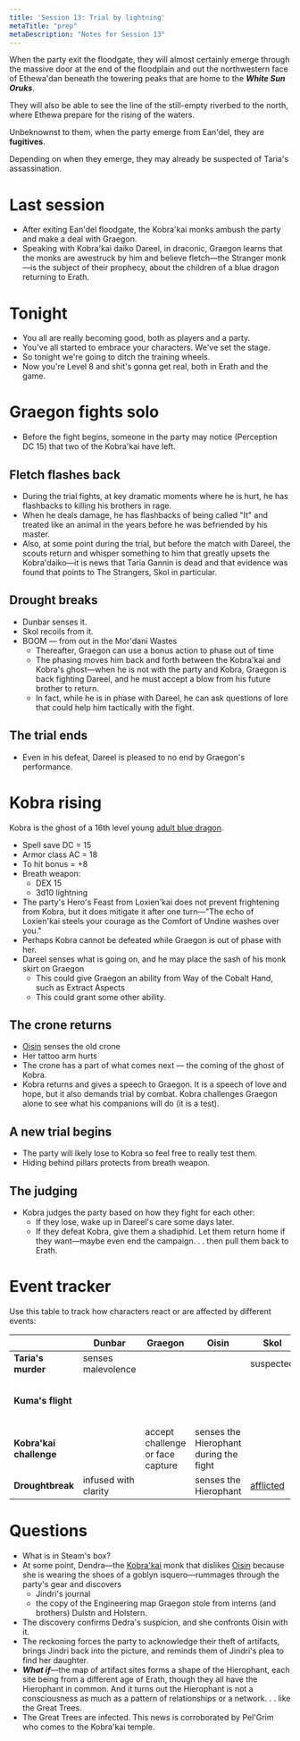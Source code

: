 ```yaml
---
title: 'Session 13: Trial by lightning'
metaTitle: "prep"
metaDescription: "Notes for Session 13"
---
```


When the party exit the floodgate, they will almost certainly emerge through the massive door at the end of the floodplain and out the northwestern face of Ethewa'dan beneath the towering peaks that are home to the ***White Sun Oruks***. 

They will also be able to see the line of the still-empty riverbed to the north, where Ethewa prepare for the rising of the waters.

Unbeknownst to them, when the party emerge from Ean'del, they are **fugitives**. 

Depending on when they emerge, they may already be suspected of Taria's assassination.

# Last session

* After exiting Ean'del floodgate, the Kobra'kai monks ambush the party and make a deal with Graegon.
* Speaking with Kobra'kai daiko Dareel, in draconic, Graegon learns that the monks are awestruck by him and believe fletch—the Stranger monk—is the subject of their prophecy, about the children of a blue dragon returning to Erath.

# Tonight

* You all are really becoming good, both as players and a party.
* You've all started to embrace your characters. We've set the stage.
* So tonight we're going to ditch the training wheels.
* Now you're Level 8 and shit's gonna get real, both in Erath and the game.

# Graegon fights solo

* Before the fight begins, someone in the party may notice (Perception DC 15) that two of the Kobra'kai have left.

## Fletch flashes back

* During the trial fights, at key dramatic moments where he is hurt, he has flashbacks to killing his brothers in rage.
* When he deals damage, he has flashbacks of being called "It" and treated like an animal in the years before he was befriended by his master.
* Also, at some point during the trial, but before the match with Dareel, the scouts return and whisper something to him that greatly upsets the Kobra'daiko—it is news that Taria Gannin is dead and that evidence was found that points to The Strangers, Skol in particular.

## Drought breaks

* Dunbar senses it.
* Skol recoils from it.
* BOOM — from out in the Mor'dani Wastes
    * Thereafter, Graegon can use a bonus action to phase out of time
    * The phasing moves him back and forth between the Kobra'kai and Kobra's ghost—when he is not with the party and Kobra, Graegon is back fighting Dareel, and he must accept a blow from his future brother to return. 
    * In fact, while he is in phase with Dareel, he can ask questions of lore that could help him tactically with the fight.

## The trial ends

* Even in his defeat, Dareel is pleased to no end by Graegon's performance.

# Kobra rising

Kobra is the ghost of a 16th level young [adult blue dragon](https://www.dndbeyond.com/monsters/adult-blue-dragon).

* Spell save DC = 15
* Armor class AC = 18
* To hit bonus = +8
* Breath weapon:
    * DEX 15
    * 3d10 lightning
* The party's Hero's Feast from Loxien'kai does not prevent frightening from Kobra, but it does mitigate it after one turn—"The echo of Loxien'kai steels your courage as the Comfort of Undine washes over you."
* Perhaps Kobra cannot be defeated while Graegon is out of phase with her.
* Dareel senses what is going on, and he may place the sash of his monk skirt on Graegon
    * This could give Graegon an ability from Way of the Cobalt Hand, such as Extract Aspects
    * This could grant some other ability.

## The crone returns

* [Oisin](/02-players/oisin) senses the old crone
* Her tattoo arm hurts
* The crone has a part of what comes next — the coming of the ghost of Kobra.
* Kobra returns and gives a speech to Graegon. It is a speech of love and hope, but it also demands trial by combat. Kobra challenges Graegon alone to see what his companions will do (it is a test).

## A new trial begins

* The party will lkely lose to Kobra so feel free to really test them.
* Hiding behind pillars protects from breath weapon.

## The judging

* Kobra judges the party based on how they fight for each other:
    * If they lose, wake up in Dareel's care some days later.
    * If they defeat Kobra, give them a shadiphid. Let them return home if they want—maybe even end the campaign. . . then pull them back to Erath.

# Event tracker

Use this table to track how characters react or are affected by different events:

|                         | Dunbar               | Graegon                          | Oisin                                  | Skol      | Steam | Wangari                  |
|-------------------------|----------------------|----------------------------------|----------------------------------------|-----------|-------|--------------------------|
| **Taria's murder**      | senses malevolence   |                                  |                                        | suspected |       |                          |
| **Kuma's flight**       |                      |                                  |                                        |           |       | detect with Divine Sense |
| **Kobra'kai challenge** |                      | accept challenge or face capture | senses the Hierophant during the fight |           |       |                          |
| **Droughtbreak**        | infused with clarity |                                  | senses the Hierophant                  | [afflicted](/02-players/skol#epiphanyatdroughtbreak) |       |                          |

# Questions

* What is in Steam's box?
* At some point, Dendra—the [Kobra'kai](/02-players/graegon#thekobra'kai) monk that dislikes [Oisin](/02-players/oisin) because she is wearing the shoes of a goblyn isquero—rummages through the party's gear and discovers 
    * Jindri's journal
    * the copy of the Engineering map Graegon stole from interns (and brothers) Dulstn and Holstern.
* The discovery confirms Dedra's suspicion, and she confronts Oisin with it.
* The reckoning forces the party to acknowledge their theft of artifacts, brings Jindri back into the picture, and reminds them of Jindri's plea to find her daughter.
* ***What if***—the map of artifact sites forms a shape of the Hierophant, each site being from a different age of Erath, though they all have the Hierophant in common. And it turns out the Hierophant is not a consciousness as much as a pattern of relationships or a network. . . like the Great Trees.
* The Great Trees are infected. This news is corroborated by Pel'Grim who comes to the Kobra'kai temple.






